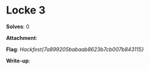 # Locke 3

**Solves**: 0

**Attachment**:

**Flag**:  *Hackfest{7a899205babaab8623b7cb007b843115}*

**Write-up**:
